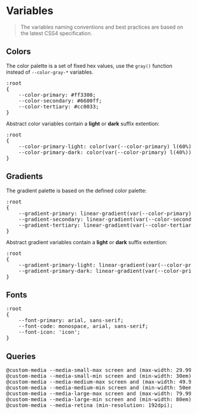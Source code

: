 Variables
=========

> The variables naming conventions and best practices are based on the latest CSS4 specification.


Colors
------

The color palette is a set of fixed hex values, use the <code>gray()</code> function instead of <code>--color-gray-*</code> variables.

<pre>
:root
{
	--color-primary: #ff3300;
	--color-secondary: #6600ff;
	--color-tertiary: #cc0033;
}
</pre>

Abstract color variables contain a **light** or **dark** suffix extention:

<pre>
:root
{
	--color-primary-light: color(var(--color-primary) l(60%));
	--color-primary-dark: color(var(--color-primary) l(40%));
}
</pre>


Gradients
---------

The gradient palette is based on the defined color palette:

<pre>
:root
{
	--gradient-primary: linear-gradient(var(--color-primary), var(--color-primary-light));
	--gradient-secondary: linear-gradient(var(--color-secondary), var(--color-secondary-dark));
	--gradient-tertiary: linear-gradient(var(--color-tertiary-light), var(--color-tertiary-dark));
}
</pre>

Abstract gradient variables contain a **light** or **dark** suffix extention:

<pre>
:root
{
	--gradient-primary-light: linear-gradient(var(--color-primary), var(--color-primary) l(70%));
	--gradient-primary-dark: linear-gradient(var(--color-primary), var(--color-primary) l(30%));
}
</pre>


Fonts
-----

<pre>
:root
{
	--font-primary: arial, sans-serif;
	--font-code: monospace, arial, sans-serif;
	--font-icon: 'icon';
}
</pre>


Queries
-------

<pre>
@custom-media --media-small-max screen and (max-width: 29.999em);
@custom-media --media-small-min screen and (min-width: 30em);
@custom-media --media-medium-max screen and (max-width: 49.999em);
@custom-media --media-medium-min screen and (min-width: 50em);
@custom-media --media-large-max screen and (max-width: 79.999em);
@custom-media --media-large-min screen and (min-width: 80em);
@custom-media --media-retina (min-resolution: 192dpi);
</pre>
